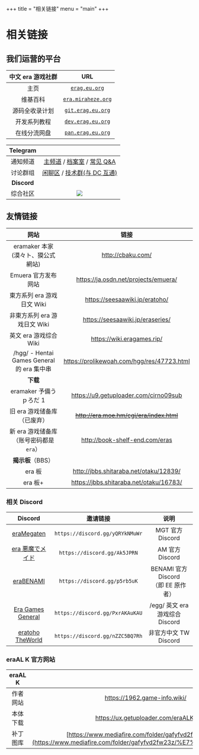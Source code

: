 +++
title = "相关链接"
menu = "main"
+++

# 相关链接

## 我们运营的平台

| 中文 era 游戏社群  |                       URL                       |
| :----------------: | :---------------------------------------------: |
|        主页        |      [`erag.eu.org`](https://erazhgame.xyz/)      |
|      维基百科      | [`era.miraheze.org`](https://era.miraheze.org/) |
|   源码全收录计划   |  [`git.erag.eu.org`](https://git.erag.eu.org/)  |
|    开发系列教程    |  [`dev.erag.eu.org`](https://lackbfun.pages.dev/era/era-diy-tutorial-1-introduction/)  |
|    在线分流网盘    |  [`pan.erag.eu.org`](https://pan.erag.eu.org/)  |

|  Telegram   |                                                                                                                                               |
| :---------: | :-------------------------------------------------------------------------------------------------------------------------------------------: |
|  通知频道   |                   [主频道](https://t.me/era_games) / [档案室](https://t.me/era_archives) / [常见 Q&A](https://t.me/era_QnA)                   |
|  讨论群组   |                               [闲聊区](https://t.me/era_discuss) / [技术群(与 DC 互通)](https://t.me/era_techs)                               |
| **Discord** |                                                                                                                                               |
|  综合社区   | [![](https://img.shields.io/discord/880635750545252353?style=flat&label=Discord&logo=discord&logoColor=white)](https://discord.gg/xXXGfwddrw) |

## 友情链接

|                    网站                     |                    链接                    |
| :-----------------------------------------: | :----------------------------------------: |
|      eramaker 本家(漠々ト、獏公式網站)      |             http://cbaku.com/              |
|             Emuera 官方发布网站             |    https://ja.osdn.net/projects/emuera/    |
|         東方系列 era 游戏日文 Wiki          |       https://seesaawiki.jp/eratoho/       |
|        非東方系列 era 游戏日文 Wiki         |      https://seesaawiki.jp/eraseries/      |
|           英文 era 游戏综合 Wiki            |         https://wiki.eragames.rip/         |
| /hgg/ - Hentai Games General 的 era 集中串  | https://prolikewoah.com/hgg/res/47723.html |
|                  **下载**                   |                                            |
|           eramaker 予備うｐろだ 1           |   https://u9.getuploader.com/cirno09sub    |
|         旧 era 游戏储备库（已废弃）         |  ~~http://era.moe.hm/cgi/era/index.html~~  |
| 新 era 游戏储备库<br>（账号密码都是 `era`） |       http://book-shelf-end.com/eras       |
|              **揭示板**（BBS）              |                                            |
|                   era 板                    |   http://jbbs.shitaraba.net/otaku/12839/   |
|                   era 板+                   |  https://jbbs.shitaraba.net/otaku/16783/   |

### 相关 Discord

|                      Discord                       |            邀请链接             |                  说明                   |
| :------------------------------------------------: | :-----------------------------: | :-------------------------------------: |
|    [eraMegaten](https://discord.gg/yQRYkNMuWr)     | `https://discord.gg/yQRYkNMuWr` |            MGT 官方 Discord             |
|   [era 悪魔でメイド](https://discord.gg/Ak5JPRN)   |  `https://discord.gg/Ak5JPRN`   |             AM 官方 Discord             |
|      [eraBENAMI](https://discord.gg/p5rb5uK)       |  `https://discord.gg/p5rb5uK`   | BENAMI 官方 Discord<br>（即 EE 原作者） |
| [Era Games General](https://discord.gg/PxrAKAuKAU) | `https://discord.gg/PxrAKAuKAU` |     /egg/ 英文 era 游戏综合 Discord     |
| [eratoho TheWorld](https://discord.gg/nZZC5BQ7Rh)  | `https://discord.gg/nZZC5BQ7Rh` |          非官方中文 TW Discord          |

### eraAL K 官方网站

| eraAL K  |                                                                                                                          |
| :------: | :----------------------------------------------------------------------------------------------------------------------: |
| 作者网站 |                                               https://1962.game-info.wiki/                                               |
| 本体下载 |                                            https://ux.getuploader.com/eraALK/                                            |
| 补丁图库 | [https://www.mediafire.com/folder/gafyfvd2fw23z/画像](https://www.mediafire.com/folder/gafyfvd2fw23z/%E7%94%BB%E5%83%8F) |
